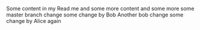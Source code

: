 Some content in my Read me
and some more content and some more
some master branch change
some change by Bob
Another bob change
some change by Alice again
